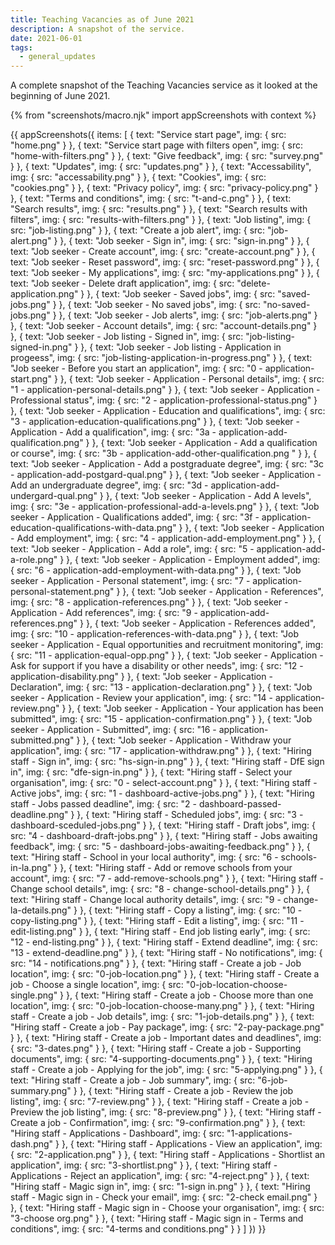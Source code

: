 ```yaml
---
title: Teaching Vacancies as of June 2021
description: A snapshot of the service.
date: 2021-06-01
tags:
  - general_updates
---
```


A complete snapshot of the Teaching Vacancies service as it looked at the beginning of June 2021.

{% from "screenshots/macro.njk" import appScreenshots with context %}

{{ appScreenshots({
  items: [
    {
      text: "Service start page",
      img: {
        src: "home.png"
      }
    },
    {
      text: "Service start page with filters open",
      img: {
        src: "home-with-filters.png"
      }
    },
    {
      text: "Give feedback",
      img: {
        src: "survey.png"
      }
    },
    {
      text: "Updates",
      img: {
        src: "updates.png"
      }
    },
    {
      text: "Accessability",
      img: {
        src: "accessability.png"
      }
    },
    {
      text: "Cookies",
      img: {
        src: "cookies.png"
      }
    },
    {
      text: "Privacy policy",
      img: {
        src: "privacy-policy.png"
      }
    },
    {
      text: "Terms and conditions",
      img: {
        src: "t-and-c.png"
      }
    },
    {
      text: "Search results",
      img: {
        src: "results.png"
      }
    },
    {
      text: "Search results with filters",
      img: {
        src: "results-with-filters.png"
      }
    },
    {
      text: "Job listing",
      img: {
        src: "job-listing.png"
      }
    },
    {
      text: "Create a job alert",
      img: {
        src: "job-alert.png"
      }
    },
    {
      text: "Job seeker - Sign in",
      img: {
        src: "sign-in.png"
      }
    },
    {
      text: "Job seeker - Create account",
      img: {
        src: "create-account.png"
      }
    },
    {
      text: "Job seeker - Reset password",
      img: {
        src: "reset-password.png"
      }
    },
    {
      text: "Job seeker - My applications",
      img: {
        src: "my-applications.png"
      }
    },
    {
      text: "Job seeker - Delete draft application",
      img: {
        src: "delete-application.png"
      }
    },
    {
      text: "Job seeker - Saved jobs",
      img: {
        src: "saved-jobs.png"
      }
    },
    {
      text: "Job seeker - No saved jobs",
      img: {
        src: "no-saved-jobs.png"
      }
    },
    {
      text: "Job seeker - Job alerts",
      img: {
        src: "job-alerts.png"
      }
    },
    {
      text: "Job seeker - Account details",
      img: {
        src: "account-details.png"
      }
    },
    {
      text: "Job seeker - Job listing - Signed in",
      img: {
        src: "job-listing-signed-in.png"
      }
    },
    {
      text: "Job seeker - Job listing - Application in progeess",
      img: {
        src: "job-listing-application-in-progress.png"
      }
    },
    {
      text: "Job seeker - Before you start an application",
      img: {
        src: "0 - application-start.png"
      }
    },
    {
      text: "Job seeker - Application - Personal details",
      img: {
        src: "1 - application-personal-details.png"
      }
    },
    {
      text: "Job seeker - Application - Professional status",
      img: {
        src: "2 - application-professional-status.png"
      }
    },
    {
      text: "Job seeker - Application - Education and qualifications",
      img: {
        src: "3 - application-education-qualifications.png"
      }
    },
    {
      text: "Job seeker - Application - Add a qualification",
      img: {
        src: "3a - application-add-qualification.png"
      }
    },
    {
      text: "Job seeker - Application - Add a qualification or course",
      img: {
        src: "3b - application-add-other-qualification.png "
      }
    },
    {
      text: "Job seeker - Application - Add a postgraduate degree",
      img: {
        src: "3c - application-add-postgard-qual.png"
      }
    },
    {
      text: "Job seeker - Application - Add an undergraduate degree",
      img: {
        src: "3d - application-add-undergard-qual.png"
      }
    },
    {
      text: "Job seeker - Application - Add A levels",
      img: {
        src: "3e - application-professional-add-a-levels.png"
      }
    },
    {
      text: "Job seeker - Application - Qualifications added",
      img: {
        src: "3f - application-education-qualifications-with-data.png"
      }
    },
    {
      text: "Job seeker - Application - Add employment",
      img: {
        src: "4 - application-add-employment.png"
      }
    },
    {
      text: "Job seeker - Application - Add a role",
      img: {
        src: "5 - application-add-a-role.png"
      }
    },
    {
      text: "Job seeker - Application - Employment added",
      img: {
        src: "6 - application-add-employment-with-data.png"
      }
    },
    {
      text: "Job seeker - Application - Personal statement",
      img: {
        src: "7 - application-personal-statement.png"
      }
    },
    {
      text: "Job seeker - Application - References",
      img: {
        src: "8 - application-references.png"
      }
    },
    {
      text: "Job seeker - Application - Add references",
      img: {
        src: "9 - application-add-references.png"
      }
    },
    {
      text: "Job seeker - Application - References added",
      img: {
        src: "10 - application-references-with-data.png"
      }
    },
    {
      text: "Job seeker - Application - Equal opportunities and recruitment monitoring",
      img: {
        src: "11 - application-equal-opp.png"
      }
    },
    {
      text: "Job seeker - Application - Ask for support if you have a disability or other needs",
      img: {
        src: "12 - application-disability.png"
      }
    },
    {
      text: "Job seeker - Application - Declaration",
      img: {
        src: "13 - application-declaration.png"
      }
    },
    {
      text: "Job seeker - Application - Review your application",
      img: {
        src: "14 - application-review.png"
      }
    },
    {
      text: "Job seeker - Application - Your application has been submitted",
      img: {
        src: "15 - application-confirmation.png"
      }
    },
    {
      text: "Job seeker - Application - Submitted",
      img: {
        src: "16 - application-submitted.png"
      }
    },
    {
      text: "Job seeker - Application - Withdraw your application",
      img: {
        src: "17 - application-withdraw.png"
      }
    },
    {
      text: "Hiring staff - Sign in",
      img: {
        src: "hs-sign-in.png"
      }
    },
    {
      text: "Hiring staff - DfE sign in",
      img: {
        src: "dfe-sign-in.png"
      }
    },
    {
      text: "Hiring staff - Select your organisation",
      img: {
        src: "0 - select-account.png"
      }
    },
    {
      text: "Hiring staff - Active jobs",
      img: {
        src: "1 - dashboard-active-jobs.png"
      }
    },
    {
      text: "Hiring staff - Jobs passed deadline",
      img: {
        src: "2 - dashboard-passed-deadline.png"
      }
    },
    {
      text: "Hiring staff - Scheduled jobs",
      img: {
        src: "3 - dashboard-sceduled-jobs.png"
      }
    },
    {
      text: "Hiring staff - Draft jobs",
      img: {
        src: "4 - dashboard-draft-jobs.png"
      }
    },
    {
      text: "Hiring staff - Jobs awaiting feedback",
      img: {
        src: "5 - dashboard-jobs-awaiting-feedback.png"
      }
    },
    {
      text: "Hiring staff - School in your local authority",
      img: {
        src: "6 - schools-in-la.png"
      }
    },
    {
      text: "Hiring staff - Add or remove schools from your account",
      img: {
        src: "7 - add-remove-schools.png"
      }
    },
    {
      text: "Hiring staff - Change school details",
      img: {
        src: "8 - change-school-details.png"
      }
    },
    {
      text: "Hiring staff - Change local authority details",
      img: {
        src: "9 - change-la-details.png"
      }
    },
    {
      text: "Hiring staff - Copy a listing",
      img: {
        src: "10 - copy-listing.png"
      }
    },
    {
      text: "Hiring staff - Edit a listing",
      img: {
        src: "11 - edit-listing.png"
      }
    },
    {
      text: "Hiring staff - End job listing early",
      img: {
        src: "12 - end-listing.png"
      }
    },
    {
      text: "Hiring staff - Extend deadline",
      img: {
        src: "13 - extend-deadline.png"
      }
    },
    {
      text: "Hiring staff - No notifications",
      img: {
        src: "14 - notifications.png"
      }
    },
    {
      text: "Hiring staff - Create a job - Job location",
      img: {
        src: "0-job-location.png"
      }
    },
    {
      text: "Hiring staff - Create a job - Choose a single location",
      img: {
        src: "0-job-location-choose-single.png"
      }
    },
    {
      text: "Hiring staff - Create a job - Choose more than one location",
      img: {
        src: "0-job-location-choose-many.png"
      }
    },
    {
      text: "Hiring staff - Create a job - Job details",
      img: {
        src: "1-job-details.png"
      }
    },
    {
      text: "Hiring staff - Create a job - Pay package",
      img: {
        src: "2-pay-package.png"
      }
    },
    {
      text: "Hiring staff - Create a job - Important dates and deadlines",
      img: {
        src: "3-dates.png"
      }
    },
    {
      text: "Hiring staff - Create a job - Supporting documents",
      img: {
        src: "4-supporting-documents.png"
      }
    },
    {
      text: "Hiring staff - Create a job - Applying for the job",
      img: {
        src: "5-applying.png"
      }
    },
    {
      text: "Hiring staff - Create a job - Job summary",
      img: {
        src: "6-job-summary.png"
      }
    },
    {
      text: "Hiring staff - Create a job - Review the job listing",
      img: {
        src: "7-review.png"
      }
    },
    {
      text: "Hiring staff - Create a job - Preview the job listing",
      img: {
        src: "8-preview.png"
      }
    },
    {
      text: "Hiring staff - Create a job - Confirmation",
      img: {
        src: "9-confirmation.png"
      }
    },
    {
      text: "Hiring staff - Applications - Dashboard",
      img: {
        src: "1-applications-dash.png"
      }
    },
    {
      text: "Hiring staff - Applications - View an application",
      img: {
        src: "2-application.png"
      }
    },
    {
      text: "Hiring staff - Applications - Shortlist an application",
      img: {
        src: "3-shortlist.png"
      }
    },
    {
      text: "Hiring staff - Applications - Reject an application",
      img: {
        src: "4-reject.png"
      }
    },
    {
      text: "Hiring staff - Magic sign in",
      img: {
        src: "1-sign in.png"
      }
    },
    {
      text: "Hiring staff - Magic sign in - Check your email",
      img: {
        src: "2-check email.png"
      }
    },
    {
      text: "Hiring staff - Magic sign in - Choose your organisation",
      img: {
        src: "3-choose org.png"
      }
    },
    {
      text: "Hiring staff - Magic sign in - Terms and conditions",
      img: {
        src: "4-terms and conditions.png"
      }
    }
  ]
}) }}
